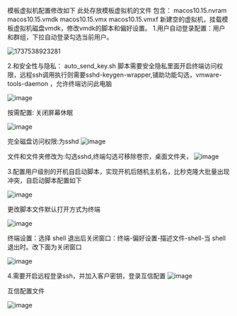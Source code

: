 模板虚拟机配置修改如下
此处存放模板虚拟机的文件
包含：
macos10.15.nvram
macos10.15.vmdk
macos10.15.vmx
macos10.15.vmxf
新建空的虚拟机，挂载模板虚拟机磁盘vmdk，修改vmdk的脚本和偏好设置。
1.用户自动登录配置：用户和群组，下拉自动登录勾选当前用户。

![1737538923281](https://github.com/user-attachments/assets/bad1f3bc-04c8-4a0e-9482-8f8a7d5ed851)

2.和安全性与隐私：
auto_send_key.sh 脚本需要安全隐私里面开启终端访问权限，远程ssh调用执行则需要sshd-keygen-wrapper,铺助功能勾选，vmware-tools-daemon ，允许终端访问此电脑

 ![image](https://github.com/user-attachments/assets/7c4928c8-e7b9-4f09-9896-f99d4b4ca1fe)

按需配置: 关闭屏幕休眠

 ![image](https://github.com/user-attachments/assets/520bded3-864a-44eb-b311-46c45011d4bb)

完全磁盘访问权限:为sshd
  ![image](https://github.com/user-attachments/assets/bb9885b2-1b0d-45da-9f3a-dc6467cf5136)
  
文件和文件夹修改为:勾选sshd,终端勾选可移除卷宗，桌面文件夹，
 ![image](https://github.com/user-attachments/assets/3b21822f-42ae-405a-b954-c7eecfb34e9b)

3.配置用户级别的开机自启动脚本，实现开机后随机主机名，比秒克隆大批量出现冲突，自启动脚本配置如下

![image](https://github.com/user-attachments/assets/64c2ff66-708e-421b-83dd-151bf642f92d)

更改脚本文件默认打开方式为终端

![image](https://github.com/user-attachments/assets/21f13b9b-1a9a-4ef0-852d-98f5dfd11be5)


终端设置：选择 shell 退出后关闭窗口：终端-偏好设置-描述文件-shell-当 shell 退出时。改下面为关闭窗口

![image](https://github.com/user-attachments/assets/e1ec6ae3-d923-4aca-8d7e-4864f7f895d0)


4.需要开启远程登录ssh，并加入客户密钥，登录互信配置
![image](https://github.com/user-attachments/assets/c2d17fa8-4fb5-48b5-8566-5e2496bff80c)

互信配置文件

![image](https://github.com/user-attachments/assets/bff45a27-8bd9-454e-9a84-545220b6465b)



